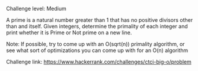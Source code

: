 Challenge level: Medium

A prime is a natural number greater than 1 that has no positive divisors other than  and itself. Given  integers, determine the primality of each integer and print whether it is Prime or Not prime on a new line.

Note: If possible, try to come up with an O(sqrt(n)) primality algorithm, or see what sort of optimizations you can come up with for an O(n) algorithm


Challenge link: https://www.hackerrank.com/challenges/ctci-big-o/problem
